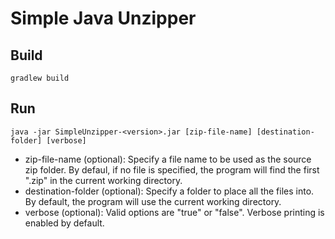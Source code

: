 # Simple Java Unzipper

## Build
`gradlew build`

## Run
`java -jar SimpleUnzipper-<version>.jar [zip-file-name] [destination-folder] [verbose]`

 - zip-file-name (optional): Specify a file name to be used as the source zip folder. By defaul, if no file is specified, the program will find the first ".zip" in the current working directory.
 - destination-folder (optional): Specify a folder to place all the files into. By default, the program will use the current working directory.
 - verbose (optional): Valid options are "true" or "false". Verbose printing is enabled by default.